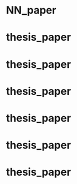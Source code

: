 # NN_paper
# thesis_paper
# thesis_paper
# thesis_paper
# thesis_paper
# thesis_paper
# thesis_paper
